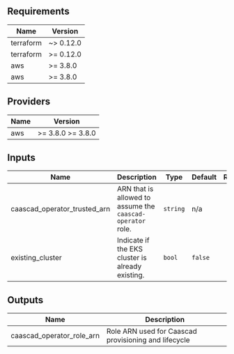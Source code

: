 <!-- BEGINNING OF PRE-COMMIT-TERRAFORM DOCS HOOK -->
## Requirements

| Name | Version |
|------|---------|
| terraform | ~> 0.12.0 |
| terraform | >= 0.12.0 |
| aws | >= 3.8.0 |
| aws | >= 3.8.0 |

## Providers

| Name | Version |
|------|---------|
| aws | >= 3.8.0 >= 3.8.0 |

## Inputs

| Name | Description | Type | Default | Required |
|------|-------------|------|---------|:--------:|
| caascad\_operator\_trusted\_arn | ARN that is allowed to assume the `caascad-operator` role. | `string` | n/a | yes |
| existing\_cluster | Indicate if the EKS cluster is already existing. | `bool` | `false` | no |

## Outputs

| Name | Description |
|------|-------------|
| caascad\_operator\_role\_arn | Role ARN used for Caascad provisioning and lifecycle |

<!-- END OF PRE-COMMIT-TERRAFORM DOCS HOOK -->
